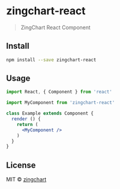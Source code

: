 # zingchart-react

> ZingChart React Component


## Install

```bash
npm install --save zingchart-react
```

## Usage

```jsx
import React, { Component } from 'react'

import MyComponent from 'zingchart-react'

class Example extends Component {
  render () {
    return (
      <MyComponent />
    )
  }
}
```

## License

MIT © [zingchart](https://github.com/zingchart)
